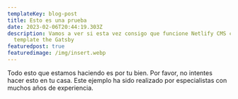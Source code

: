 ```yaml
---
templateKey: blog-post
title: Esto es una prueba
date: 2023-02-06T20:44:19.303Z
description: Vamos a ver si esta vez consigo que funcione Netlify CMS con el
  template the Gatsby
featuredpost: true
featuredimage: /img/insert.webp
---
```

Todo esto que estamos haciendo es por tu bien. Por favor, no intentes hacer esto en tu casa. Este ejemplo ha sido realizado por especialistas con muchos años de experiencia.